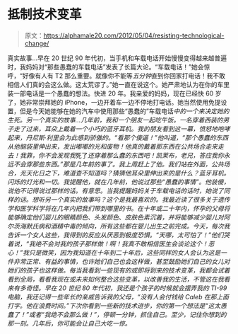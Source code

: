 # 抵制技术变革

> 原文：<https://alphamale20.com/2012/05/04/resisting-technological-change/>

真实故事...早在 20 世纪 90 年代初，当手机和车载电话开始慢慢变得越来越普遍时，我妈妈对“那些愚蠢的车载电话”发表了长篇大论。“车载电话！”她会惊呼，“好像有人有 T2 那么重要。就像你不能等*五分钟*直到你回家打电话！我不敢相信人们真的会这么做。这太荒谬了。”她一直在说这个。她严肃地认为在你的车里装一部电话是一个愚蠢的想法。快进 20 年。我亲爱的妈妈，现在已经快 60 岁了，她非常崇拜她的 iPhone，一边开着车一边不停地打电话。她当然使用免提设置，但是今天她能够在她的汽车中使用那些“愚蠢的”车载电话*中的一个来决定她的生死。另一个真实的故事...几年前，我和一个朋友一起吃午饭。一名穿着西装的男子走了过来，耳朵上戴着一个小巧的蓝牙耳机。我的朋友看到这一幕，愤怒地咆哮起来，丹尼斯·利里会为此感到骄傲的。“看那个傻逼！”他叫道，“那个愚蠢的东西从他脑袋里伸出来，发出嘟嘟的光和废物！他真的戴着那东西在公共场合走来走去！我靠，你不会发现我*死了*还穿着那么蠢的东西吧！凯莱布，老兄，答应我你永远不会穿那些东西。”那是几年前的事了。我上周赶上了他。我们站在外面，公共场合，光天化日之下，难道查不知道吗？猜猜他耳朵里伸出来的是什么？蓝牙耳机。闪烁的灯光和一切。我提醒他，就在几年前，他说过那些“愚蠢的事情”。他装傻，说他不记得说过那样的话。有意思。当我提醒妈妈关于车载电话的话时，她说了同样的话。想听另一个真实的故事吗？这个是我最喜欢的。我最近读了很多关于遗传学和医学科学将在几年内把我们带到哪里的书。在十年或二十年内，怀孕的父母将能够确定他们婴儿的眼睛颜色、头发颜色、皮肤色素沉着，并将能够减少婴儿对阿尔茨海默氏病和酒精中毒的倾向，所有这些都在婴儿出生之前完成。今天，每次我告诉一个女人这些，我得到的反应从厌恶到极度恐惧。“天哪，太可怕了！”他们哭着说，“我绝不会对我的孩子那样做！啊！我真不敢相信医生会谈论这个！恶心！”我只是微笑，因为我知道在十年到二十年后，这些同样的女人会认为这是一件非常正常、有益的事情，也许她们自己也会这样做，甚至鼓励她们自己的女儿对她们的孩子也这样做。每当我看到一些现有的或即将到来的技术变革，我都会试着看到全局，看看我现在或未来如何整合这些变革，以改善我的生活，*不管这在我看来有多奇怪*。早在 20 世纪 80 年代初，我还是个孩子的时候就会摆弄我的 TI-99 电脑，我还记得一些年长的亲戚告诉我的父母，“没有人会付钱给 Caleb 在那上面打字。他在浪费时间。”下次你看到一些新的技术进步，你的第一个想法是“这太愚蠢了！”或者“我绝不会那么做！”，停顿一分钟，抓住自己。至少，记住你想到的那一刻。几年后，你可能会让自己大吃一惊。*